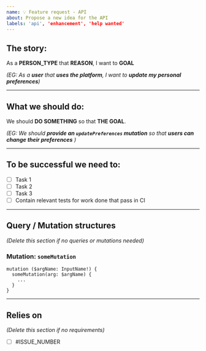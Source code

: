 ```yaml
---
name: 💡 Feature request - API
about: Propose a new idea for the API
labels: 'api', 'enhancement', 'help wanted'
---
```


## The story:
As a **PERSON_TYPE** that **REASON**, I want to **GOAL**

_(EG: As a **user** that **uses the platform**, I want to **update my personal preferences**)_

---

## What we should do:
We should **DO SOMETHING** so that **THE GOAL**.

_(EG: We should **provide an `updatePreferences` mutation** so that **users can change their preferences** )_

---

## To be successful we need to:
- [ ] Task 1
- [ ] Task 2
- [ ] Task 3
- [ ] Contain relevant tests for work done that pass in CI

---

## Query / Mutation structures
_(Delete this section if no queries or mutations needed)_

### Mutation: `someMutation`
```gql
mutation ($argName: InputName!) {
  someMutation(arg: $argName) {
    ...
  }
}
```

---


## Relies on
_(Delete this section if no requirements)_
- [ ] #ISSUE_NUMBER
